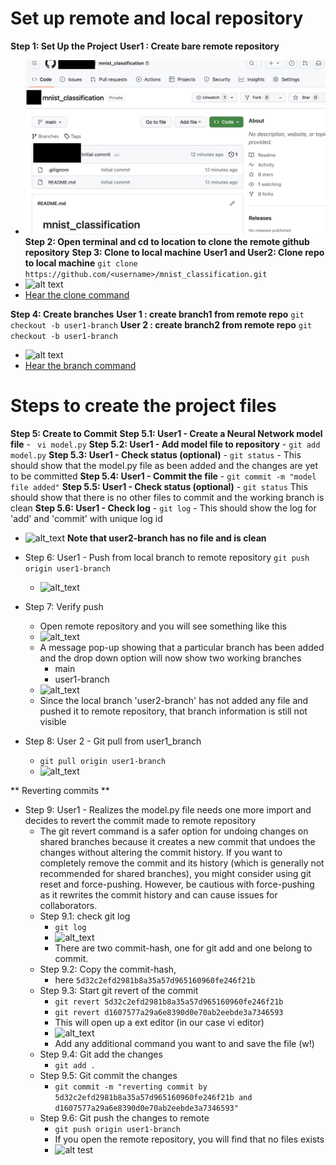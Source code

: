 # Set up remote and local repository
**Step 1: Set Up the Project**
  __User1 : Create bare remote repository__
  - ![alt text](bare_remote_repo.png)
**Step 2: Open terminal and cd to location to clone the remote github repository**
**Step 3: Clone to local machine**
  __User1 and User2: Clone repo to local machine__
  ```git clone https://github.com/<username>/mnist_classification.git```
  - ![alt text](clone.png)
  - [Hear the clone command](https://github.com/prathebaselva/cs897/assets/38529810/4f1d2e77-79ba-4c0f-aa2f-721239c76151)

**Step 4: Create branches**
  __User 1 : create branch1 from remote repo__
    ```git checkout -b user1-branch```
  __User 2 : create branch2 from remote repo__
    ```git checkout -b user1-branch```
  - ![alt text](branch.png)
  - [Hear the branch command](https://github.com/prathebaselva/cs897/assets/38529810/de1b16f9-e778-461e-ac9c-83ebba3d2bcc)

# Steps to create the project files
  **Step 5: Create to Commit**
   __Step 5.1: User1 - Create a Neural Network model file__
     - ``` vi model.py```
   __Step 5.2: User1 - Add model file to repository__
     - ``` git add model.py ```
   __Step 5.3: User1 - Check status (optional)__
     - ``` git status ```
     - This should show that the model.py file as been added and the changes are yet to be committed
   __Step 5.4: User1 - Commit the file__
     - ``` git commit -m "model file added" ```
   __Step 5.5: User1 - Check status (optional)__
     - ``` git status ```
       This should show that there is no other files to commit and the working branch is clean
   __Step 5.6: User1 - Check log__
     - ``` git log ```
     - This should show the log for 'add' and 'commit' with unique log id
   - ![alt_text](user1_add_commit_model.png)
   **__Note that user2-branch has no file and is clean__**
- Step 6: User1 - Push from local branch to remote repository
  ``` git push origin user1-branch ```
  - ![alt_text](user1_push_remote.png)
- Step 7: Verify push
  - Open remote repository and you will see something like this
  - ![alt_text](remote_repo_user1_branch.png)
  - A message pop-up showing that a particular branch has been added and the drop down option will now show two working branches
    - main
    - user1-branch
  - ![alt_text](only_user1_branch.png)
  - Since the local branch 'user2-branch' has not added any file and pushed it to remote repository, that branch information is still not visible
  
- Step 8: User 2 - Git pull from user1_branch
  - ``` git pull origin user1-branch ```
  - ![alt_text](user2_pull_branch1.png)

** Reverting commits **
- Step 9: User1 - Realizes the model.py file needs one more import and decides to revert the commit made to remote repository
  - The git revert command is a safer option for undoing changes on shared branches because it creates a new commit that undoes the changes without altering the commit history. If you want to completely remove the commit and its history (which is generally not recommended for shared branches), you might consider using git reset and force-pushing. However, be cautious with force-pushing as it rewrites the commit history and can cause issues for collaborators.
  - Step 9.1: check git log
    - ``` git log ```
    - ![alt_text](user1_push_remote.png)
    - There are two commit-hash, one for git add and one belong to commit.
  - Step 9.2: Copy the commit-hash,
    - here ```5d32c2efd2981b8a35a57d965160960fe246f21b```
  - Step 9.3: Start git revert of the commit
    - ``` git revert 5d32c2efd2981b8a35a57d965160960fe246f21b ```
    - ``` git revert d1607577a29a6e8390d0e70ab2eebde3a7346593 ```
    - This will open up a ext editor (in our case vi editor)
    - ![alt_text](user1_push_remote.png)
    - Add any additional command you want to and save the file (w!)
  - Step 9.4: Git add the changes
    - ``` git add . ```
  - Step 9.5: Git commit the changes
    - ``` git commit -m "reverting commit by 5d32c2efd2981b8a35a57d965160960fe246f21b and d1607577a29a6e8390d0e70ab2eebde3a7346593" ```
  - Step 9.6: Git push the changes to remote
    - ``` git push origin user1-branch ```
    - If you open the remote repository, you will find that no files exists
    - ![alt test](revert_user1_nofile_anymore.png)
  
